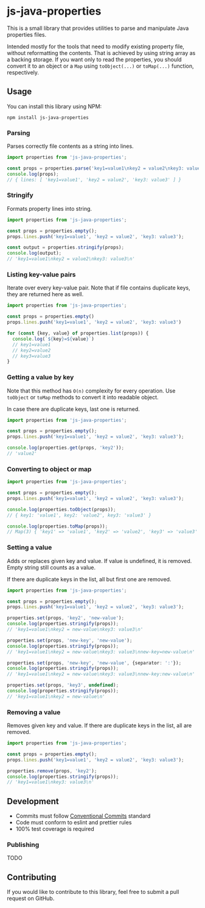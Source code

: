 # js-java-properties

This is a small library that provides utilities to parse and manipulate Java properties files.

Intended mostly for the tools that need to modify existing property file, without reformatting the contents.
That is achieved by using string array as a backing storage. If you want only to read the properties,
you should convert it to an object or a `Map` using `toObject(...)` or `toMap(...)` function, respectively.

## Usage

You can install this library using NPM:

```shell
npm install js-java-properties
```

### Parsing

Parses correctly file contents as a string into lines.

```ts
import properties from 'js-java-properties';

const props = properties.parse('key1=value1\nkey2 = value2\nkey3: value3');
console.log(props);
// { lines: [ 'key1=value1', 'key2 = value2', 'key3: value3' ] }
```

### Stringify

Formats property lines into string.

```ts
import properties from 'js-java-properties';

const props = properties.empty();
props.lines.push('key1=value1', 'key2 = value2', 'key3: value3');

const output = properties.stringify(props);
console.log(output);
// 'key1=value1\nkey2 = value2\nkey3: value3\n'
```

### Listing key-value pairs

Iterate over every key-value pair. Note that if file contains duplicate keys,
they are returned here as well.

```ts
import properties from 'js-java-properties';

const props = properties.empty()
props.lines.push('key1=value1', 'key2 = value2', 'key3: value3')

for (const {key, value} of properties.list(props)) {
  console.log(`${key}=${value}`)
  // key1=value1
  // key2=value2
  // key3=value3
}
```

### Getting a value by key

Note that this method has `O(n)` complexity for every operation.
Use `toObject` or `toMap` methods to convert it into readable object.

In case there are duplicate keys, last one is returned.

```ts
import properties from 'js-java-properties';

const props = properties.empty();
props.lines.push('key1=value1', 'key2 = value2', 'key3: value3');

console.log(properties.get(props, 'key2'));
// 'value2'
```

### Converting to object or map

```ts
import properties from 'js-java-properties';

const props = properties.empty();
props.lines.push('key1=value1', 'key2 = value2', 'key3: value3');

console.log(properties.toObject(props));
// { key1: 'value1', key2: 'value2', key3: 'value3' }

console.log(properties.toMap(props));
// Map(3) { 'key1' => 'value1', 'key2' => 'value2', 'key3' => 'value3' }
```

### Setting a value

Adds or replaces given key and value. If value is undefined, it is removed.
Empty string still counts as a value.

If there are duplicate keys in the list, all but first one are removed.

```ts
import properties from 'js-java-properties';

const props = properties.empty();
props.lines.push('key1=value1', 'key2 = value2', 'key3: value3');

properties.set(props, 'key2', 'new-value');
console.log(properties.stringify(props));
// 'key1=value1\nkey2 = new-value\nkey3: value3\n'

properties.set(props, 'new-key', 'new-value');
console.log(properties.stringify(props));
// 'key1=value1\nkey2 = new-value\nkey3: value3\nnew-key=new-value\n'

properties.set(props, 'new-key', 'new-value', {separator: ':'});
console.log(properties.stringify(props));
// 'key1=value1\nkey2 = new-value\nkey3: value3\nnew-key:new-value\n'

properties.set(props, 'key3', undefined);
console.log(properties.stringify(props));
// 'key1=value1\nkey2 = new-value\n'
```

### Removing a value

Removes given key and value. If there are duplicate keys in the list, all are removed.

```ts
import properties from 'js-java-properties';

const props = properties.empty();
props.lines.push('key1=value1', 'key2 = value2', 'key3: value3');

properties.remove(props, 'key2');
console.log(properties.stringify(props));
// 'key1=value1\nkey3: value3\n'
```

## Development

- Commits must follow [Conventional Commits](https://www.conventionalcommits.org) standard
- Code must conform to eslint and prettier rules
- 100% test coverage is required

### Publishing

TODO

## Contributing

If you would like to contribute to this library, feel free to submit a pull request on GitHub.
